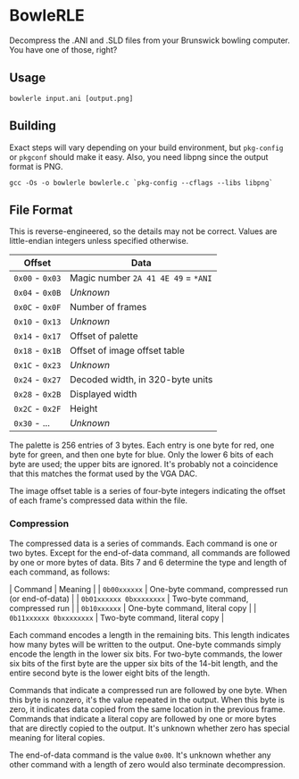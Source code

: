 # BowleRLE

Decompress the .ANI and .SLD files from your Brunswick bowling computer. You have one of those, right?

## Usage

```
bowlerle input.ani [output.png]
```

## Building

Exact steps will vary depending on your build environment, but `pkg-config` or `pkgconf` should make it easy.
Also, you need libpng since the output format is PNG.

```
gcc -Os -o bowlerle bowlerle.c `pkg-config --cflags --libs libpng`
```

## File Format

This is reverse-engineered, so the details may not be correct. Values are little-endian integers unless specified otherwise.

| Offset | Data |
| --- | --- |
| `0x00` - `0x03` | Magic number `2A 41 4E 49` = `*ANI` |
| `0x04` - `0x0B` | *Unknown* |
| `0x0C` - `0x0F` | Number of frames |
| `0x10` - `0x13` | *Unknown* |
| `0x14` - `0x17` | Offset of palette |
| `0x18` - `0x1B` | Offset of image offset table |
| `0x1C` - `0x23` | *Unknown* |
| `0x24` - `0x27` | Decoded width, in 320-byte units |
| `0x28` - `0x2B` | Displayed width |
| `0x2C` - `0x2F` | Height |
| `0x30` - ... | *Unknown* |

The palette is 256 entries of 3 bytes. Each entry is one byte for red, one byte for green, and then one byte for blue.
Only the lower 6 bits of each byte are used; the upper bits are ignored.
It's probably not a coincidence that this matches the format used by the VGA DAC.

The image offset table is a series of four-byte integers indicating the offset of each frame's compressed data within the file.

### Compression

The compressed data is a series of commands. Each command is one or two bytes.
Except for the end-of-data command, all commands are followed by one or more bytes of data.
Bits 7 and 6 determine the type and length of each command, as follows:

| Command | Meaning |
| `0b00xxxxxx` | One-byte command, compressed run (or end-of-data) |
| `0b01xxxxxx 0bxxxxxxxx` | Two-byte command, compressed run |
| `0b10xxxxxx` | One-byte command, literal copy |
| `0b11xxxxxx 0bxxxxxxxx` | Two-byte command, literal copy |

Each command encodes a length in the remaining bits. This length indicates how many bytes will be written to the output.
One-byte commands simply encode the length in the lower six bits.
For two-byte commands, the lower six bits of the first byte are the upper six bits of the 14-bit length, and the entire second byte is the lower eight bits of the length.

Commands that indicate a compressed run are followed by one byte. When this byte is nonzero, it's the value repeated in the output.
When this byte is zero, it indicates data copied from the same location in the previous frame.
Commands that indicate a literal copy are followed by one or more bytes that are directly copied to the output.
It's unknown whether zero has special meaning for literal copies.

The end-of-data command is the value `0x00`. It's unknown whether any other command with a length of zero would also terminate decompression.
